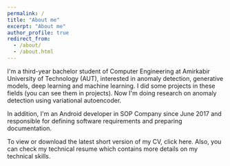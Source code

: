 ```yaml
---
permalink: /
title: "About me"
excerpt: "About me"
author_profile: true
redirect_from: 
  - /about/
  - /about.html
---
```




I'm a third-year bachelor student of Computer Engineering at Amirkabir University of Technology (AUT), interested in anomaly detection, generative models, deep learning and machine learning. I did some projects in these fields (you can see them in projects). Now I'm doing research on anomaly detection using variational autoencoder.

In addition, I'm an Android developer in SOP Company since June 2017 and responsible for defining software requirements and preparing documentation.

To view or download the latest short version of my CV, click here. Also, you can check my technical resume which contains more details on my technical skills.
